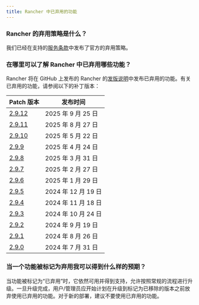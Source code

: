 ```yaml
---
title: Rancher 中已弃用的功能
---
```


<head>
  <link rel="canonical" href="https://ranchermanager.docs.rancher.com/zh/faq/deprecated-features"/>
</head>

### Rancher 的弃用策略是什么？

我们已经在支持的[服务条款](https://rancher.com/support-maintenance-terms)中发布了官方的弃用策略。

### 在哪里可以了解 Rancher 中已弃用哪些功能？

Rancher 将在 GitHub 上发布的 Rancher 的[发版说明](https://github.com/rancher/rancher/releases)中发布已弃用的功能。有关已弃用的功能，请参阅以下的补丁版本：

| Patch 版本                                                      | 发布时间            |
| --------------------------------------------------------------- | -------------------|
| [2.9.12](https://github.com/rancher/rancher/releases/tag/v2.9.12)| 2025 年 9 月 25 日 |
| [2.9.11](https://github.com/rancher/rancher/releases/tag/v2.9.11)| 2025 年 8 月 27 日 |
| [2.9.10](https://github.com/rancher/rancher/releases/tag/v2.9.10)| 2025 年 5 月 22 日 |
| [2.9.9](https://github.com/rancher/rancher/releases/tag/v2.9.9) | 2025 年 4 月 24 日  |
| [2.9.8](https://github.com/rancher/rancher/releases/tag/v2.9.8) | 2025 年 3 月 31 日  |
| [2.9.7](https://github.com/rancher/rancher/releases/tag/v2.9.7) | 2025 年 2 月 27 日  |
| [2.9.6](https://github.com/rancher/rancher/releases/tag/v2.9.6) | 2025 年 1 月 29 日  |
| [2.9.5](https://github.com/rancher/rancher/releases/tag/v2.9.5) | 2024 年 12 月 19 日 |
| [2.9.4](https://github.com/rancher/rancher/releases/tag/v2.9.4) | 2024 年 11 月 18 日 |
| [2.9.3](https://github.com/rancher/rancher/releases/tag/v2.9.3) | 2024 年 10 月 24 日 |
| [2.9.2](https://github.com/rancher/rancher/releases/tag/v2.9.2) | 2024 年 9 月 19 日  |
| [2.9.1](https://github.com/rancher/rancher/releases/tag/v2.9.1) | 2024 年 8 月 26 日  |
| [2.9.0](https://github.com/rancher/rancher/releases/tag/v2.9.0) | 2024 年 7 月 31 日  |

### 当一个功能被标记为弃用我可以得到什么样的预期？

当功能被标记为“已弃用”时，它依然可用并得到支持，允许按照常规的流程进行升级。一旦升级完成，用户/管理员应开始计划在升级到标记为已移除的版本之前放弃使用已弃用的功能。对于新的部署，建议不要使用已弃用的功能。
